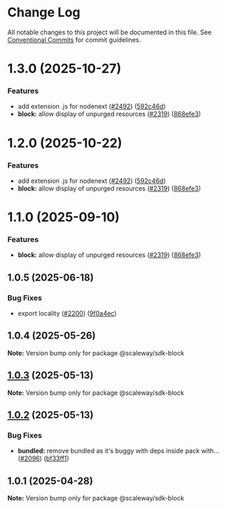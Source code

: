 # Change Log

All notable changes to this project will be documented in this file.
See [Conventional Commits](https://conventionalcommits.org) for commit guidelines.

# 1.3.0 (2025-10-27)

### Features

- add extension .js for nodenext ([#2492](https://github.com/scaleway/scaleway-sdk-js/issues/2492)) ([592c46d](https://github.com/scaleway/scaleway-sdk-js/commit/592c46df916c5b8b35f26c13b626eee797970f5d))
- **block:** allow display of unpurged resources ([#2319](https://github.com/scaleway/scaleway-sdk-js/issues/2319)) ([868efe3](https://github.com/scaleway/scaleway-sdk-js/commit/868efe314a9a582f05fd74cd5d20636f1ca4ee00))

# 1.2.0 (2025-10-22)

### Features

- add extension .js for nodenext ([#2492](https://github.com/scaleway/scaleway-sdk-js/issues/2492)) ([592c46d](https://github.com/scaleway/scaleway-sdk-js/commit/592c46df916c5b8b35f26c13b626eee797970f5d))
- **block:** allow display of unpurged resources ([#2319](https://github.com/scaleway/scaleway-sdk-js/issues/2319)) ([868efe3](https://github.com/scaleway/scaleway-sdk-js/commit/868efe314a9a582f05fd74cd5d20636f1ca4ee00))

# 1.1.0 (2025-09-10)

### Features

- **block:** allow display of unpurged resources ([#2319](https://github.com/scaleway/scaleway-sdk-js/issues/2319)) ([868efe3](https://github.com/scaleway/scaleway-sdk-js/commit/868efe314a9a582f05fd74cd5d20636f1ca4ee00))

## 1.0.5 (2025-06-18)

### Bug Fixes

- export locality ([#2200](https://github.com/scaleway/scaleway-sdk-js/issues/2200)) ([9f0a4ec](https://github.com/scaleway/scaleway-sdk-js/commit/9f0a4ec19e377cd90c5829604467c09a2088a38c))

## 1.0.4 (2025-05-26)

**Note:** Version bump only for package @scaleway/sdk-block

## [1.0.3](https://github.com/scaleway/scaleway-sdk-js/compare/@scaleway/sdk-block@1.0.2...@scaleway/sdk-block@1.0.3) (2025-05-13)

**Note:** Version bump only for package @scaleway/sdk-block

## [1.0.2](https://github.com/scaleway/scaleway-sdk-js/compare/@scaleway/sdk-block@1.0.1...@scaleway/sdk-block@1.0.2) (2025-05-13)

### Bug Fixes

- **bundled:** remove bundled as it's buggy with deps inside pack with… ([#2096](https://github.com/scaleway/scaleway-sdk-js/issues/2096)) ([bf33ff1](https://github.com/scaleway/scaleway-sdk-js/commit/bf33ff1f9cdd951add94817dac27239c86ef5437))

## 1.0.1 (2025-04-28)

**Note:** Version bump only for package @scaleway/sdk-block
